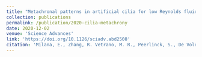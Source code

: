 ```yaml
---
title: "Metachronal patterns in artificial cilia for low Reynolds fluid propulsion"
collection: publications
permalink: /publication/2020-cilia-metachrony
date: 2020-12-02
venue: 'Science Advances'
link: 'https://doi.org/10.1126/sciadv.abd2508'
citation: 'Milana, E., Zhang, R. Vetrano, M. R., Peerlinck, S., De Volder, M., Onck, P. R., Reynaerts, D., Gorissen, B..<sup>*</sup> 2020. &quot;Metachronal patterns in artificial cilia for low Reynolds fluid propulsion.&quot; <i>Science Advances</i>'
---
```

